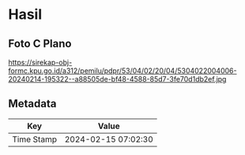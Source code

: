 # Hasil

## Foto C Plano

https://sirekap-obj-formc.kpu.go.id/a312/pemilu/pdpr/53/04/02/20/04/5304022004006-20240214-195322--a88505de-bf48-4588-85d7-3fe70d1db2ef.jpg


## Metadata

| Key        | Value               |
| ---------- | ------------------- |
| Time Stamp | 2024-02-15 07:02:30 |



